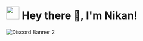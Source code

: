 <h1><img src="https://cdn.discordapp.com/emojis/900249317963624509.gif" width="35"/> Hey there 👋, I'm Nikan!</h1>

<img src="https://discordapp.com/api/guilds/757268973674037315/widget.png?style=banner2" alt="Discord Banner 2"/>


